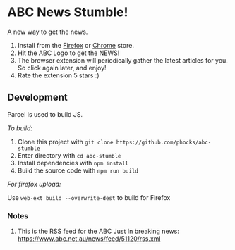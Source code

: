 # ABC News Stumble!
A new way to get the news.

1. Install from the [Firefox](https://addons.mozilla.org/en-US/firefox/addon/abc-stumble/) or [Chrome](https://chrome.google.com/webstore/detail/abc-stumble/bmedialkpdijmfncchkdecclhamgcobp) store.
3. Hit the ABC Logo to get the NEWS!
4. The browser extension will periodically gather the latest articles for you. So click again later, and enjoy!
5. Rate the extension 5 stars :)

## Development

Parcel is used to build JS.

*To build:*

1. Clone this project with `git clone https://github.com/phocks/abc-stumble`
2. Enter directory with `cd abc-stumble`
3. Install dependencies with `npm install`
4. Build the source code with `npm run build`

*For firefox upload:*

Use `web-ext build --overwrite-dest` to build for Firefox

### Notes

1. This is the RSS feed for the ABC Just In breaking news: https://www.abc.net.au/news/feed/51120/rss.xml
